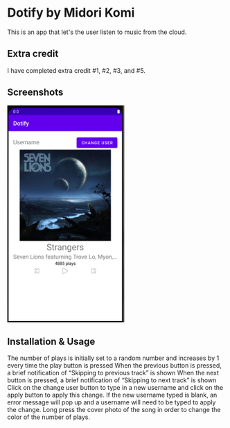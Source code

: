# Dotify by Midori Komi

This is an app that let's the user listen to music from the cloud.

## Extra credit
I have completed extra credit #1, #2, #3, and #5.

## Screenshots
<img src="screenshot1.PNG" alt="Screenshot of the app" height="500" />


## Installation & Usage
The number of plays is initially set to a random number and increases by 1 every time the play button is pressed
When the previous button is pressed, a brief notification of “Skipping to previous track” is shown
When the next button is pressed, a brief notification of “Skipping to next track” is shown
Click on the change user button to type in a new username and click on the apply button to apply
this change. If the new username typed is blank, an error message will pop up and a username will need
to be typed to apply the change.
Long press the cover photo of the song in order to change the color of the number of plays.


